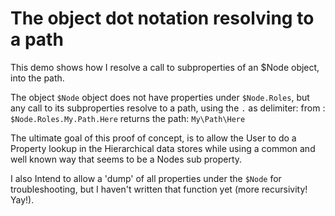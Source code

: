 # The object dot notation resolving to a path

This demo shows how I resolve a call to subproperties of an $Node object, into the path.

The object `$Node` object does not have properties under `$Node.Roles`, but any call to its subproperties resolve to a path, using the `.` as delimiter:
from :
`$Node.Roles.My.Path.Here`
returns the path:
`My\Path\Here`


The ultimate goal of this proof of concept, is to allow the User to do a Property lookup in the Hierarchical data stores while using a common and well known way that seems to be a Nodes sub property.

I also Intend to allow a 'dump' of all properties under the `$Node` for troubleshooting, but I haven't written that function yet (more recursivity! Yay!).